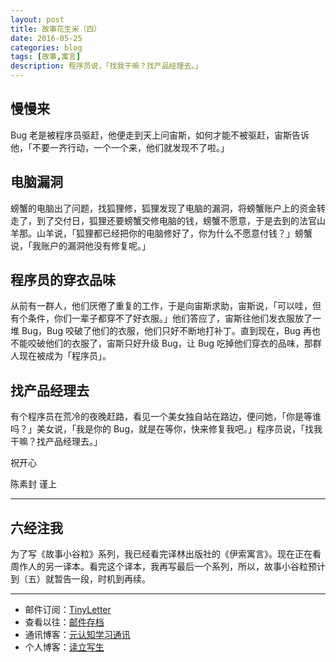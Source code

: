 ```yaml
---
layout: post
title: 故事花生米（四）
date: 2016-05-25
categories: blog
tags: [故事,寓言]
description: 程序员说，「找我干嘛？找产品经理去。」
---
```



## 慢慢来

Bug 老是被程序员驱赶，他便走到天上问宙斯，如何才能不被驱赶，宙斯告诉 他，「不要一齐行动，一个一个来，他们就发现不了啦。」

## 电脑漏洞

螃蟹的电脑出了问题，找狐狸修，狐狸发现了电脑的漏洞，将螃蟹账户上的资金转走了，到了交付日，狐狸还要螃蟹交修电脑的钱，螃蟹不愿意，于是去到的法官山羊那。山羊说，「狐狸都已经把你的电脑修好了，你为什么不愿意付钱？」螃蟹说，「我账户的漏洞他没有修复呢。」

## 程序员的穿衣品味

从前有一群人，他们厌倦了重复的工作，于是向宙斯求助，宙斯说，「可以哇，但有个条件，你们一辈子都穿不了好衣服。」他们答应了，宙斯往他们发衣服放了一堆 Bug，Bug 咬破了他们的衣服，他们只好不断地打补丁。直到现在，Bug 再也不能咬破他们的衣服了，宙斯只好升级 Bug，让 Bug 吃掉他们穿衣的品味，那群人现在被成为「程序员」。


## 找产品经理去

有个程序员在荒冷的夜晚赶路，看见一个美女独自站在路边，便问她，「你是等谁吗？」美女说，「我是你的 Bug，就是在等你，快来修复我吧。」程序员说，「找我干嘛？找产品经理去。」

祝开心

陈素封 谨上

----

## 六经注我

为了写《故事小谷粒》系列，我已经看完译林出版社的《伊索寓言》。现在正在看周作人的另一译本。看完这个译本，我再写最后一个系列，所以，故事小谷粒预计到（五）就暂告一段，时机到再续。

----

- 邮件订阅：[TinyLetter](http://tinyletter.com/cnfeat) 
- 查看以往：[邮件存档](http://tinyletter.com/CnFeat/archive)
- 通讯博客：[元认知学习通讯](http://mesule.com) 
- 个人博客：[读立写生](http://cnfeat.com)